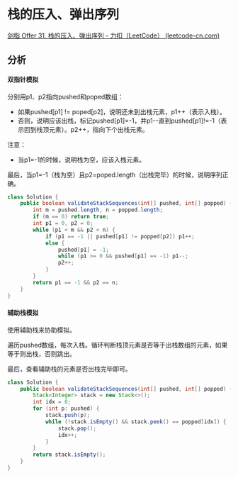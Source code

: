 # 栈的压入、弹出序列

[剑指 Offer 31. 栈的压入、弹出序列 - 力扣（LeetCode） (leetcode-cn.com)](https://leetcode-cn.com/problems/zhan-de-ya-ru-dan-chu-xu-lie-lcof/)

## 分析

#### 双指针模拟

分别用p1、p2指向pushed和poped数组：

*   如果pushed[p1] != poped[p2]，说明还未到出栈元素，p1++（表示入栈）。
*   否则，说明应该出栈，标记pushed[p1]=-1，并p1--直到pushed[p1]!=-1（表示回到栈顶元素）。p2++，指向下个出栈元素。

注意：

*   当p1=-1的时候，说明栈为空，应该入栈元素。

最后，当p1=-1（栈为空）且p2=poped.length（出栈完毕）的时候，说明序列正确。

```java
class Solution {
    public boolean validateStackSequences(int[] pushed, int[] popped) {
        int m = pushed.length, n = popped.length;
        if (m == 0) return true;
        int p1 = 0, p2 = 0;   
        while (p1 < m && p2 < n) {
            if (p1 == -1 || pushed[p1] != popped[p2]) p1++;
            else {
                pushed[p1] = -1;
                while (p1 >= 0 && pushed[p1] == -1) p1--;
                p2++;
            }
        }
        return p1 == -1 && p2 == n;
    }
}
```

#### 辅助栈模拟

使用辅助栈来协助模拟。

遍历pushed数组，每次入栈。循环判断栈顶元素是否等于出栈数组的元素，如果等于则出栈，否则跳出。

最后，查看辅助栈的元素是否出栈完毕即可。

```java
class Solution {
    public boolean validateStackSequences(int[] pushed, int[] popped) {
        Stack<Integer> stack = new Stack<>();
        int idx = 0;
        for (int p: pushed) {
            stack.push(p);
            while (!stack.isEmpty() && stack.peek() == popped[idx]) {
                stack.pop();
                idx++;
            }
        }
        return stack.isEmpty();
    }
}
```

